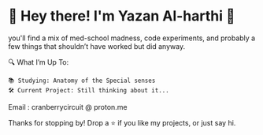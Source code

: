 # 👋 Hey there! I'm Yazan Al-harthi 🚀

you'll find a mix of med-school madness, code experiments, and probably a few things that shouldn’t have worked but did anyway.


🔍 What I’m Up To:

    📚 Studying: Anatomy of the Special senses
    🛠️ Current Project: Still thinking about it...

Email : cranberrycircuit @ proton.me

Thanks for stopping by! Drop a ⭐ if you like my projects, or just say hi.


<!--
**Cranberrycircuit/Cranberrycircuit** is a ✨ _special_ ✨ repository because its `README.md` (this file) appears on your GitHub profile.

Here are some ideas to get you started:

- 🔭 I’m currently working on ...
- 🌱 I’m currently learning ...
- 👯 I’m looking to collaborate on ...
- 🤔 I’m looking for help with ...
- 💬 Ask me about ...
- 📫 How to reach me: ...
- 😄 Pronouns: ...
- ⚡ Fun fact: ...
-->
